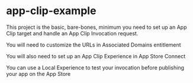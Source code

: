# app-clip-example

This project is the basic, bare-bones, minimum you need to set up an App Clip target and handle an App Clip Invocation request.

You will need to customize the URLs in Associated Domains entitlement

You will also need to set up an App Clip Experience in App Store Connect

You can use a Local Experience to test your invocation before publishing your app on the App Store
